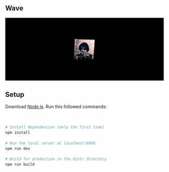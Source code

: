 ## Wave

![alt text](https://raw.githubusercontent.com/saanny/Wave-/main/static/shader.png)

<!-- ## Demo

```bash

``` -->

## Setup

Download [Node.js](https://nodejs.org/en/download/).
Run this followed commands:

```bash


# Install dependencies (only the first time)
npm install

# Run the local server at localhost:8080
npm run dev

# Build for production in the dist/ directory
npm run build
```

